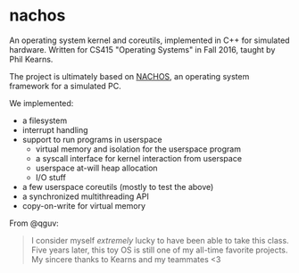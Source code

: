 # nachos

An operating system kernel and coreutils, implemented in C++ for simulated hardware. Written for CS415 "Operating Systems" in Fall 2016, taught by Phil Kearns.

The project is ultimately based on [NACHOS](https://en.wikipedia.org/wiki/Not_Another_Completely_Heuristic_Operating_System), an operating system framework for a simulated PC.

We implemented:

- a filesystem
- interrupt handling
- support to run programs in userspace
  - virtual memory and isolation for the userspace program
  - a syscall interface for kernel interaction from userspace
  - userspace at-will heap allocation
  - I/O stuff
- a few userspace coreutils (mostly to test the above)
- a synchronized multithreading API
- copy-on-write for virtual memory

From @qguv:

> I consider myself _extremely_ lucky to have been able to take this class. Five years later, this toy OS is still one of my all-time favorite projects. My sincere thanks to Kearns and my teammates <3
